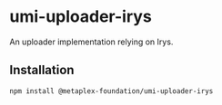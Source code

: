 # umi-uploader-irys

An uploader implementation relying on Irys.

## Installation

```sh
npm install @metaplex-foundation/umi-uploader-irys
```
